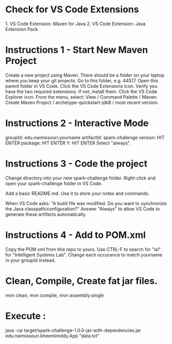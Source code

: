 <h1>Check for VS Code Extensions</h1>
1. VS Code Extension: Maven for Java
2. VS Code Extension: Java Extension Pack

<h1>Instructions 1 - Start New Maven Project</h1>
Create a new project using Maven.
There should be a folder on your laptop where you keep your git projects. Go to this folder, e.g. 44517.
Open this parent folder in VS Code.
Click the VS Code Extensions icon. Verify you have the two required extensions. If not, install them.
Click the VS Code Explorer icon. From the menu, select:
View / Command Palette / Maven: Create Maven Project / archetype-quickstart-jdk8 / most recent version.

<h1>Instructions 2 - Interactive Mode</h1>
groupId: edu.nwmissouri.yourname
artifactId: spark-challenge
version: HIT ENTER
package: HIT ENTER
Y: HIT ENTER
Select "always".

<h1>Instructions 3 - Code the project</h1>
Change directory into your new spark-challenge folder. Right-click and open your spark-challenge folder in VS Code.

Add a basic README.md. Use it to store your notes and commands.

When VS Code asks: "A build file was modified. Do you want to synchronize the Java classpath/configuration?" Answer "Always" to allow VS Code to generate these artifacts automatically.

<h1>Instructions 4 - Add to POM.xml</h1>
Copy the POM.xml from this repo to yours. Use CTRL-F to search for "isl" for "Intelligent Systems Lab". Change each occurance to match yourname in your groupId instead.
<h1> Clean, Compile, Create fat jar files.</h1>
mvn clean,
mvn compile,
mvn assembly:single

<h1>Execute :</h1>
java -cp target/spark-challenge-1.0.0-jar-with-dependencies.jar edu.nwmissouri.bheemireddy.App "data.txt"
